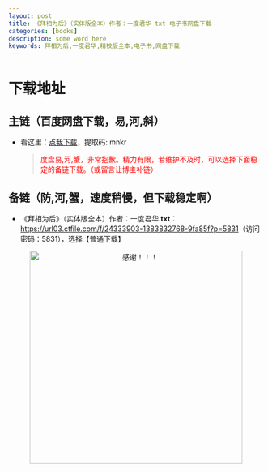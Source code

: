 ```yaml
---
layout: post
title: 《拜相为后》（实体版全本）作者：一度君华 txt 电子书网盘下载
categories: [books]
description: some word here
keywords: 拜相为后,一度君华,精校版全本,电子书,网盘下载
---
```


# 下载地址

## 主链（百度网盘下载，易,河,斜）

- 看这里：[点我下载](https://pan.baidu.com/s/1iMXUbSbtZQZjDcqDmnWUyw?pwd=mnkr)，提取码: mnkr

  > <p style="color:red" >度盘易,河,蟹，非常抱歉。精力有限，若维护不及时，可以选择下面稳定的备链下载。（或留言让博主补链）</p>

## 备链（防,河,蟹，速度稍慢，但下载稳定啊）

- 《拜相为后》（实体版全本）作者：一度君华.**txt**：<https://url03.ctfile.com/f/24333903-1383832768-9fa85f?p=5831>（访问密码：5831），选择【普通下载】

<div align="center"><img src="https://pic.imgdb.cn/item/6707df6bd29ded1a8ce37031.gif" alt="感谢！！！" width="420px" height="auto"/></div>
